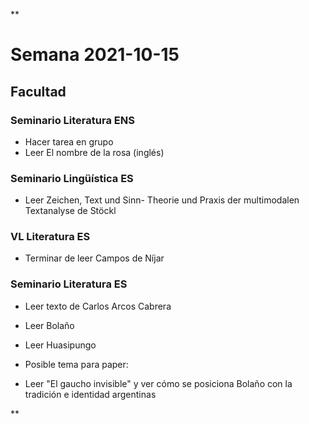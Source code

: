 **

# Semana 2021-10-15

## Facultad

### Seminario Literatura ENS

-   Hacer tarea en grupo
 -   Leer El nombre de la rosa (inglés)
    

### Seminario Lingüística ES

-   Leer Zeichen, Text und Sinn- Theorie und Praxis der multimodalen Textanalyse de Stöckl
    

### VL Literatura ES

-   Terminar de leer Campos de Níjar
    

### Seminario Literatura ES

-   Leer texto de Carlos Arcos Cabrera
-   Leer Bolaño
    
-   Leer Huasipungo
    
-   Posible tema para paper:
    

-   Leer "El gaucho invisible" y ver cómo se posiciona Bolaño con la tradición e identidad argentinas
    



**